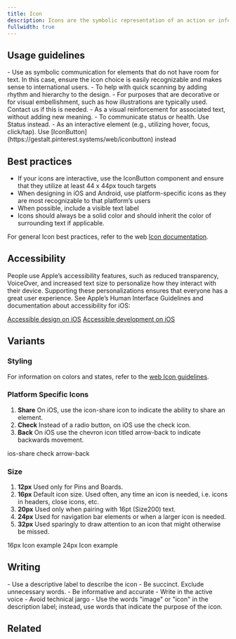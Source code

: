 ```yaml
---
title: Icon
description: Icons are the symbolic representation of an action or information, providing visual context and improving usability.
fullwidth: true
---
```


<ImgContainer src="https://i.pinimg.com/originals/1d/52/31/1d5231c99699e72628135de682fede30.jpg" />

## Usage guidelines

<TwoCol>
<Group>
<Do title="Do" />
- Use as symbolic communication for elements that do not have room for text. In this case, ensure the icon choice is easily recognizable and makes sense to international users.
- To help with quick scanning by adding rhythm and hierarchy to the design.

</Group>
<Group>
<Dont title="Don't" />
- For purposes that are decorative or for visual embellishment, such as how illustrations are typically used. Contact us if this is needed.
- As a visual reinforcement for associated text, without adding new meaning.
- To communicate status or health. Use Status instead.
- As an interactive element (e.g., utilizing hover, focus, click/tap). Use [IconButton](https://gestalt.pinterest.systems/web/iconbutton) instead
</Group>
</TwoCol>

## Best practices

- If your icons are interactive, use the IconButton component and ensure that they utilize at least 44 x 44px touch targets
- When designing in iOS and Android, use platform-specific icons as they are most recognizable to that platform’s users
- When possible, include a visible text label
- Icons should always be a solid color and should inherit the color of surrounding text if applicable.

For general Icon best practices, refer to the web [Icon documentation](https://gestalt.pinterest.systems/web/icon).

## Accessibility

People use Apple’s accessibility features, such as reduced transparency, VoiceOver, and increased text size to personalize how they interact with their device. Supporting these personalizations ensures that everyone has a great user experience. See Apple’s Human Interface Guidelines and documentation about accessibility for iOS:

[Accessible design on iOS](https://developer.apple.com/design/human-interface-guidelines/accessibility/overview/introduction/)
[Accessible development on iOS](https://developer.apple.com/accessibility/ios/)

## Variants

### Styling

For information on colors and states, refer to the [web Icon guidelines](https://gestalt.pinterest.systems/web/icon).

### Platform Specific Icons

1. **Share**
   On iOS, use the icon-share icon to indicate the ability to share an element.
2. **Check**
   Instead of a radio button, on iOS use the check icon.
3. **Back**
   On iOS use the chevron icon titled arrow-back to indicate backwards movement.

<TwoCol>
<Group>
<ImgContainer src="https://i.pinimg.com/originals/91/f5/12/91f512297d96187a3c110b977c366bc1.jpg" />
ios-share
</Group>
<Group>
<ImgContainer src="https://i.pinimg.com/originals/b2/ad/e6/b2ade673955c952da0188b67fe65049a.jpg" />
check
</Group>
<Group>
<ImgContainer src="https://i.pinimg.com/originals/ae/80/ce/ae80ce91701e3115d1c4d875508bf131.jpg" />
arrow-back
</Group>
</TwoCol>

### Size

1. **12px**
   Used only for Pins and Boards.
2. **16px**
   Default icon size. Used often, any time an icon is needed, i.e. icons in headers, close icons, etc.
3. **20px**
   Used only when pairing with 16pt (Size200) text.
4. **24px**
   Used for navigation bar elements or when a larger icon is needed.
5. **32px**
   Used sparingly to draw attention to an icon that might otherwise be missed.

<TwoCol>
<Group>
<ImgContainer src="https://i.pinimg.com/originals/25/f3/94/25f394a650b8ceb3d01ba314376ba929.jpg" />
16px Icon example
</Group>
<Group>
<ImgContainer src="https://i.pinimg.com/originals/55/c2/b1/55c2b10b4232713e9d38687854963330.jpg" caption="24px image" />
24px Icon example
</Group>
</TwoCol>

## Writing

<TwoCol>
<Group>
<Do title="Do" />
- Use a descriptive label to describe the icon
- Be succinct. Exclude unnecessary words. 
- Be informative and accurate 
- Write in the active voice
- Avoid technical jargo

</Group>

<Group>
<Dont title="Don't" />
- Use the words "image" or "icon" in the description label; instead, use words that indicate the purpose of the icon.

</Group>
</TwoCol>

## Related

<TwoCol>

<IllustrationCard
              title="Button"
              href="/web/avatargroup"
              description="Button allows users to take actions, and make choices using text labels to express what action will occur when the user interacts with it."
              color="matchacado-green-000"
              image="avatar-group"
            />

<IllustrationCard
              title="IconButton"
              href="/web/avatargroup"
              description="Use IconButton when only an icon is needed instead of text."
              color="matchacado-green-000"
              image="avatar-group"
            />

</TwoCol>
